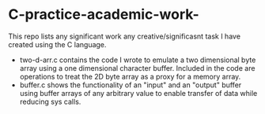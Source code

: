 # C-practice-academic-work-
This repo lists any significant work any creative/significasnt task I have created using the C language.
- two-d-arr.c contains the code I wrote to emulate a two dimensional byte array using a one dimensional character buffer. Included in the code are operations to treat the 2D byte array as a proxy for a memory array.
- buffer.c shows the functionality of an "input" and an "output" buffer using buffer arrays of any arbitrary value to enable transfer of data while reducing sys calls.
